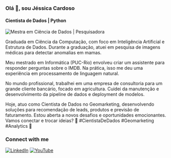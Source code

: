 ### Olá 👋, sou Jéssica Cardoso
####  Cientista de Dados | Python 
![Mestra em Ciência de Dados | Pesquisadora](https://abracd.org/wp-content/uploads/2020/07/banner_data_science1.png)

Graduada em Ciência da Computação, com foco em Inteligência Artificial e Estrutura de Dados. Durante a graduação, atuei em pesquisa de imagens médicas para detectar anomalias em mamas.

Meu mestrado em Informática (PUC-Rio) envolveu criar um assistente para responder perguntas sobre o IMDB. Na prática, isso me deu uma experiência em processamento de linguagem natural.

No mundo profissional, trabalhei em uma empresa de consultoria para um grande cliente bancário, focado em agricultura. Cuidei da manutenção e desenvolvimento da pipeline de dados e deployment de modelos.

Hoje, atuo como Cientista de Dados no Geomarketing, desenvolvendo soluções para recomendação de leads, produtos e previsão de faturamento. Estou aberta a novos desafios e oportunidades emocionantes. Vamos conectar e trocar ideias? 👋 #CientistaDeDados #Geomarketing #Analytics 🚀


<h3 align="left">Connect with me</h3>

[![LinkedIn](https://img.shields.io/badge/-LinkedIn-000?style=for-the-badge&logo=linkedin&logoColor=blue&color:FFF)](https://www.linkedin.com/in/acissej/)
[![YouTube](https://img.shields.io/badge/-Telegram-000?style=for-the-badge&logo=telegram&logoColor=blue&color:FFF)](https://t.me/pal_oma)
